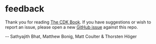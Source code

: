 # feedback

Thank you for reading [The CDK Book](https://www.thecdkbook.com/). If you have suggestions or wish to report an issue, please open a new [GitHub issue](https://github.com/cdkbook/feedback/issues/) against this repo.

-- Sathyajith Bhat, Matthew Bonig, Matt Coulter & Thorsten Höger
